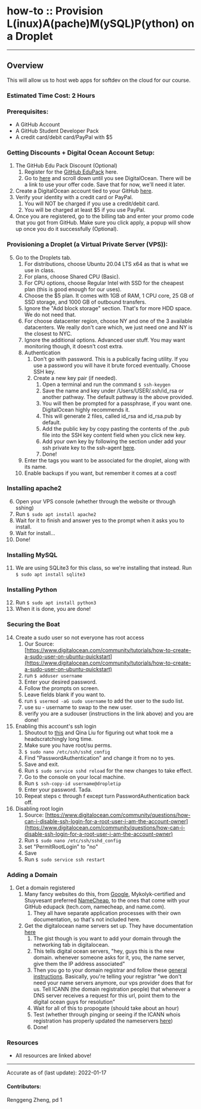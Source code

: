 # how-to :: Provision L(inux)A(pache)M(ySQL)P(ython) on a Droplet
---
## Overview
This will allow us to host web apps for softdev on the cloud for our course.

### Estimated Time Cost: 2 Hours

### Prerequisites:
 - A GitHub Account
 - A GitHub Student Developer Pack
 - A credit card/debit card/PayPal with $5

### Getting Discounts + Digital Ocean Account Setup:  

1. The GitHub Edu Pack Discount (Optional)  
	1. Register for the [GitHub EduPack](https://education.github.com/pack) here.  
	2. Go to [here](https://education.github.com/pack/offers) and scroll down until you see DigitalOcean. There will be a link to use your offer code. Save that for now, we'll need it later.  
2. Create a DigitalOcean account tied to your GitHub [here](https://cloud.digitalocean.com/registrations/new).
3. Verify your identity with a credit card or PayPal.  
	1. You will NOT be charged if you use a credit/debit card.  
	2. You will be charged at least $5 if you use PayPal.  
4. Once you are registered, go to the billing tab and enter your promo code that you got from GitHub. Make sure you click apply, a popup will show up once you do it successfully (Optional).  

### Provisioning a Droplet (a Virtual Private Server (VPS)):

5. Go to the Droplets tab.  
	1. For distributions, choose Ubuntu 20.04 LTS x64 as that is what we use in class.  
	2. For plans, choose Shared CPU (Basic).  
	3. For CPU options, choose Regular Intel with SSD for the cheapest plan (this is good enough for our uses).  
	4. Choose the $5 plan. It comes with 1GB of RAM, 1 CPU core, 25 GB of SSD storage, and 1000 GB of outbound transfers.  
	5. Ignore the "Add block storage" section. That's for more HDD space. We do not need that.  
	6. For choose datacenter region, choose NY and one of the 3 available datacenters. We really don't care which, we just need one and NY is the closest to NYC.  
	7. Ignore the additional options. Advanced user stuff. You may want monitoring though, it doesn't cost extra.  
	8. Authentication  
		1. Don't go with password. This is a publically facing utility. If you use a password you will have it brute forced eventually. Choose SSH key.  
		2. Create a new key pair (if needed).  
			1. Open a terminal and run the command ```$ ssh-keygen```  
			2. Save the name and key under /Users/USER/.ssh/id_rsa or another pathway. The default pathway is the above provided.  
			3. You will then be prompted for a passphrase, if you want one. DigitalOcean highly recommends it.  
			4. This will generate 2 files, called id_rsa and id_rsa.pub by default.  
			5. Add the public key by copy pasting the contents of the .pub file into the SSH key content field when you click new key.  
			6. Add your own key by following the section under add your ssh private key to the ssh-agent [here](https://docs.github.com/en/authentication/connecting-to-github-with-ssh/generating-a-new-ssh-key-and-adding-it-to-the-ssh-agent).  
			7. Done!  
	9. Enter the tags you want to be associated for the droplet, along with its name.  
	10. Enable backups if you want, but remember it comes at a cost!  

### Installing apache2

6. Open your VPS console (whether through the website or through sshing)  
7. Run ```$ sudo apt install apache2```  
8. Wait for it to finish and answer yes to the prompt when it asks you to install.  
9. Wait for install...  
10. Done!  

### Installing MySQL

11. We are using SQLite3 for this class, so we're installing that instead. Run ```$ sudo apt install sqlite3```

### Installing Python  

12. Run ```$ sudo apt install python3```  
13. When it is done, you are done!  

### Securing the Boat

14. Create a sudo user so not everyone has root access  
	1. Our Source: [https://www.digitalocean.com/community/tutorials/how-to-create-a-sudo-user-on-ubuntu-quickstart](https://www.digitalocean.com/community/tutorials/how-to-create-a-sudo-user-on-ubuntu-quickstart)  
	2. run ```$ adduser username```  
	3. Enter your desired password.  
	4. Follow the prompts on screen.  
	5. Leave fields blank if you want to.  
	6. run ```$ usermod -aG sudo username``` to add the user to the sudo list.  
	7. use su - username to swap to the new user.  
	8. verify you are a sudouser (instructions in the link above) and you are done!  
15. Enabling this account's ssh login
	1. Shoutout to [this](https://www.digitalocean.com/community/questions/error-permission-denied-publickey-when-i-try-to-ssh) and Qina Liu for figuring out what took me a headscratchingly long time.  
	2. Make sure you have root/su perms.
	3. ```$ sudo nano /etc/ssh/sshd_config```  
	4. Find "PasswordAuthentication" and change it from no to yes.  
	5. Save and exit.  
	6. Run ```$ sudo service sshd reload``` for the new changes to take effect.  
	7. Go to the console on your local machine.  
	8. Run ```$ ssh-copy-id username@dropletip```  
	9. Enter your password. Tada.  
	10. Repeat steps c through f except turn PasswordAuthentication back off.  
16. Disabling root login
	1. Source: [https://www.digitalocean.com/community/questions/how-can-i-disable-ssh-login-for-a-root-user-i-am-the-account-owner](https://www.digitalocean.com/community/questions/how-can-i-disable-ssh-login-for-a-root-user-i-am-the-account-owner)  
	2. Run ```$ sudo nano /etc/ssh/sshd_config```  
	3. set "PermitRootLogin" to "no"  
	4. Save  
	5. Run ```$ sudo service ssh restart```  

### Adding a Domain
1. Get a domain registered
	1. Many fancy websites do this, from [Google](https://domains.google/), Mykolyk-certified and Stuyvesant preferred [NameCheap](https://www.namecheap.com/), to the ones that come with your GitHub edupack (tech.com, namecheap, and name.com).
		1. They all have separate application processes with their own documentation, so that's not included here.
	2. Get the digitalocean name servers set up. They have documentation [here](https://docs.digitalocean.com/products/networking/dns/quickstart/)
		1. The gist though is you want to add your domain through the networking tab in digitalocean.
		2. This tells digital ocean servers, "hey, guys this is the new domain. whenever someone asks for it, you, the name server, give them the IP address associated"
		3. Then you go to your domain registrar and follow these [general instructions](https://www.digitalocean.com/community/tutorials/how-to-point-to-digitalocean-nameservers-from-common-domain-registrars). Basically, you're telling your registrar "we don't need your name servers anymore, our vps provider does that for us. Tell ICANN (the domain registration people) that whenever a DNS server receives a request for this url, point them to the digital ocean guys for resolution"
		4. Wait for all of this to propogate (should take about an hour)
		5. Test (whether through pinging or seeing if the ICANN whois registration has properly updated the nameservers [here](https://lookup.icann.org/lookup))
		6. Done!

### Resources
* All resources are linked above!

---

Accurate as of (last update): 2022-01-17

#### Contributors:  
Renggeng Zheng, pd 1  
